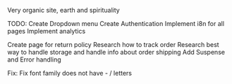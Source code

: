 Very organic site, earth and spirituality

TODO:
Create Dropdown menu
Create Authentication
Implement i8n for all pages
Implement analytics

Create page for return policy
Research how to track order
Research best way to handle storage and handle info about order shipping
Add Suspense and Error handling

Fix:
Fix font family does not have - / letters
